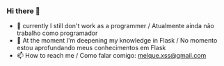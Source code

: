 ### Hi there 👋

- 🔭 currently I still don't work as a programmer / Atualmente ainda não trabalho como programador
- 🌱 At the moment I'm deepening my knowledge in Flask / No momento estou aprofundando meus conhecimentos em Flask
- 📫 How to reach me / Como falar comigo: melque.xss@gmail.com
